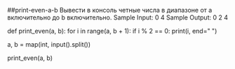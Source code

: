 ##print-even-a-b Вывести в консоль четные числа в диапазоне от a включительно до b включительно. Sample Input: 0 4 Sample Output: 0 2 4

def print_even(a, b):
    for i in range(a, b + 1):
        if i % 2 == 0:
            print(i, end=" ")

a, b = map(int, input().split())

print_even(a, b)


